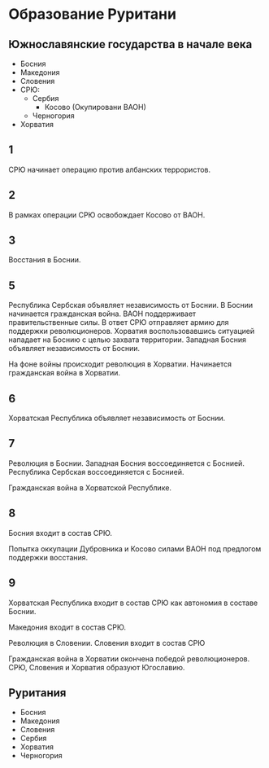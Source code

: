 # Образование Руритани

##   Южнославянские государства в начале века

*   Босния
*   Македония
*   Словения
*   СРЮ:
    *   Сербия
        *   Косово (Окупировани ВАОН)
    *   Черногория
*   Хорватия

## 1

СРЮ начинает операцию против албанских террористов.

## 2

В рамках операции СРЮ освобождает Косово от ВАОН.

## 3

Восстания в Боснии.

## 5

Республика Сербская объявляет независимость от Боснии.
В Боснии начинается гражданская война.
ВАОН поддерживает правительственные силы.
В ответ СРЮ отправляет армию для поддержки революционеров.
Хорватия воспользовавшись ситуацией нападает на Боснию с целью захвата
территории.
Западная Босния объявляет независимость от Боснии.

На фоне войны происходит революция в Хорватии.
Начинается гражданская война в Хорватии.

## 6

Хорватская Республика объявляет независимость от Боснии.

## 7

Революция в Боснии.
Западная Босния воссоединяется с Боснией.
Республика Сербская воссоединяется с Боснией.

Гражданская война в Хорватской Республике.

## 8

Босния входит в состав СРЮ.

Попытка оккупации Дубровника и Косово силами ВАОН под предлогом поддержки
восстания.

## 9

Хорватская Республика входит в состав СРЮ как автономия в составе Боснии.

Македония входит в состав СРЮ.

Революция в Словении.
Словения входит в состав СРЮ

Гражданская война в Хорватии окончена победой революционеров.
СРЮ, Словения и Хорватия образуют Югославию.

##   Руритания

*   Босния
*   Македония
*   Словения
*   Сербия
*   Хорватия
*   Черногория
